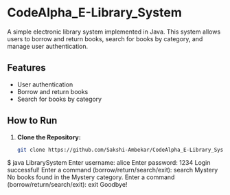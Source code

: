# CodeAlpha_E-Library_System
A simple electronic library system implemented in Java. This system allows users to borrow and return books, search for books by category, and manage user authentication.

## Features

- User authentication
- Borrow and return books
- Search for books by category

## How to Run

1. **Clone the Repository:**
   ```sh
   git clone https://github.com/Sakshi-Ambekar/CodeAlpha_E-Library_System.git

   
$ java LibrarySystem
Enter username: alice
Enter password: 1234
Login successful!
Enter a command (borrow/return/search/exit): search Mystery
No books found in the Mystery category.
Enter a command (borrow/return/search/exit): exit
Goodbye!

